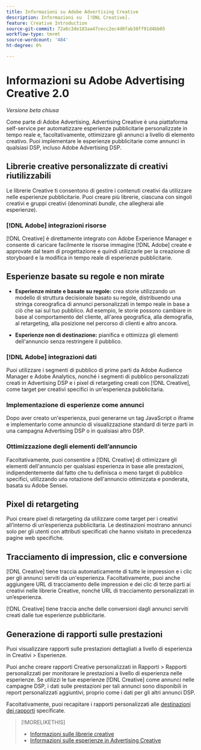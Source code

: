 ```yaml
---
title: Informazioni su Adobe Advertising Creative
description: Informazioni su  [!DNL Creative].
feature: Creative Introduction
source-git-commit: 72a6c3de183aa47cecc2ec4d0fab30ff91d4bb05
workflow-type: tm+mt
source-wordcount: '484'
ht-degree: 0%

---
```


# Informazioni su Adobe Advertising Creative 2.0

*Versione beta chiusa*

<!-- verify all and rewrite to include new stuff -->

Come parte di Adobe Advertising, Advertising Creative è una piattaforma self-service per automatizzare esperienze pubblicitarie personalizzate in tempo reale e, facoltativamente, ottimizzare gli annunci a livello di elemento creativo.<!-- Verify --> Puoi implementare le esperienze pubblicitarie come annunci in qualsiasi DSP, incluso Adobe Advertising DSP.

## Librerie creative personalizzate di creativi riutilizzabili

Le librerie Creative ti consentono di gestire i contenuti creativi da utilizzare nelle esperienze pubblicitarie. Puoi creare più librerie, ciascuna con singoli creativi e gruppi creativi (denominati *bundle*, che allegherai alle esperienze).

### [!DNL Adobe] integrazioni risorse

[!DNL Creative] è direttamente integrato con Adobe Experience Manager e consente di caricare facilmente le risorse immagine [!DNL Adobe] create e approvate dal team di progettazione e quindi utilizzarle per la creazione di storyboard e la modifica in tempo reale di esperienze pubblicitarie.

## Esperienze basate su regole e non mirate

* **Esperienze mirate e basate su regole:** crea storie utilizzando un modello di struttura decisionale basato su regole, distribuendo una stringa coreografica di annunci personalizzati in tempo reale in base a ciò che sai sul tuo pubblico. Ad esempio, le storie possono cambiare in base al comportamento del cliente, all&#39;area geografica, alla demografia, al retargeting, alla posizione nel percorso di clienti e altro ancora.

* **Esperienze non di destinazione:** pianifica e ottimizza gli elementi dell&#39;annuncio senza restringere il pubblico.

### [!DNL Adobe] integrazioni dati

Puoi utilizzare i segmenti di pubblico di prime parti da Adobe Audience Manager e Adobe Analytics, nonché i segmenti di pubblico personalizzati creati in Advertising DSP e i pixel di retargeting creati con [!DNL Creative], come target per creativi specifici in un&#39;esperienza pubblicitaria. <!-- Advertiser should be able to target all segments that are available in DSP for targeting -->

### Implementazione di esperienze come annunci

Dopo aver creato un&#39;esperienza, puoi generarne un tag JavaScript o iframe e implementarlo come annuncio di visualizzazione standard di terze parti in una campagna Advertising DSP o in qualsiasi altro DSP.<!-- Will add video and other ad formats; not sure if they'll be available for both standard and dynamic ads. -->

### Ottimizzazione degli elementi dell’annuncio

Facoltativamente, puoi consentire a [!DNL Creative] di ottimizzare gli elementi dell&#39;annuncio per qualsiasi esperienza in base alle prestazioni, indipendentemente dal fatto che tu definisca o meno target di pubblico specifici, utilizzando una rotazione dell&#39;annuncio ottimizzata e ponderata, basata su Adobe Sensei.

<!--
[!DNL Creative] serves first-party ads and triggers third-party ads for the experience based on the specified targeting (when applicable), scheduling, ad rotation, and optimization goal options 
-->

## Pixel di retargeting

Puoi creare pixel di retargeting da utilizzare come target per i creativi all’interno di un’esperienza pubblicitaria. Le destinazioni mostrano annunci solo per gli utenti con attributi specificati che hanno visitato in precedenza pagine web specifiche.

## Tracciamento di impression, clic e conversione

[!DNL Creative] tiene traccia automaticamente di tutte le impression e i clic per gli annunci serviti da un&#39;esperienza. Facoltativamente, puoi anche aggiungere URL di tracciamento delle impression e dei clic di terze parti ai creativi nelle librerie Creative, nonché URL di tracciamento personalizzati in un’esperienza.

[!DNL Creative] tiene traccia anche delle conversioni dagli annunci serviti creati dalle tue esperienze pubblicitarie.<!-- Verify wording; anything important to add here? We do track them for all users, right? Or is it optional?  -->

<!--
 [Don't need to mention] When an ad is served, the DSP that buys the ad first tracks the impression, and then passes the impression information to [!DNL Creative]. [!DNL Creative] first tracks a click on an ad, and it then passes the click information
to the DSP.
-->

## Generazione di rapporti sulle prestazioni

Puoi visualizzare rapporti sulle prestazioni dettagliati a livello di esperienza in Creativi > Esperienze.

Puoi anche creare rapporti Creative personalizzati in Rapporti > Rapporti personalizzati per monitorare le prestazioni a livello di esperienza nelle esperienze. Se utilizzi le tue esperienze [!DNL Creative] come annunci nelle campagne DSP, i dati sulle prestazioni per tali annunci sono disponibili in report personalizzati aggiuntivi, proprio come i dati per gli altri annunci DSP. <!-- Verify that [!DNL Creative] users have access to ALL other reports. -->

Facoltativamente, puoi recapitare i rapporti personalizzati alle [destinazioni dei rapporti](/help/dsp/reports/report-destinations/report-destination-about.md) specificate.

<!--
>* [Overview of implementing Adobe Advertising Creative](/help/creative/introduction/implementation-overview.md)
>* [How the user interface is organized](/help/creative/introduction/ui.md)
-->

>[!MORELIKETHIS]
>
>* [Informazioni sulle librerie creative](/help/creative/creative-libraries/creative-libraries-about.md)
>* [Informazioni sulle esperienze in Advertising Creative](/help/creative/experiences/experience-about.md)

